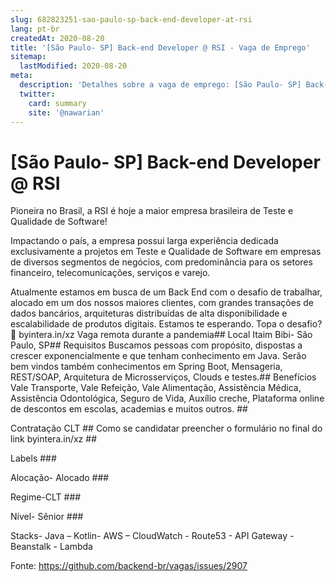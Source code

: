 ```yaml
---
slug: 682823251-sao-paulo-sp-back-end-developer-at-rsi
lang: pt-br
createdAt: 2020-08-20
title: '[São Paulo- SP] Back-end Developer @ RSI - Vaga de Emprego'
sitemap:
  lastModified: 2020-08-20
meta:
  description: 'Detalhes sobre a vaga de emprego: [São Paulo- SP] Back-end Developer @ RSI'
  twitter:
    card: summary
    site: '@nawarian'
---
```


# [São Paulo- SP] Back-end Developer @ RSI

Pioneira no Brasil, a RSI é hoje a maior empresa brasileira de Teste e Qualidade de Software!

Impactando o país, a empresa possui larga experiência dedicada exclusivamente a projetos em Teste e Qualidade de Software em empresas de diversos segmentos de negócios, com predominância para os setores financeiro, telecomunicações, serviços e varejo.

Atualmente estamos em busca de um Back End com o desafio de trabalhar, alocado em um dos nossos maiores clientes, com grandes transações de dados bancários, arquiteturas distribuídas de alta disponibilidade e escalabilidade de produtos digitais.
Estamos te esperando. Topa o desafio? 🙂 
byintera.in/xz
Vaga remota durante a pandemia##
Local Itaim Bibi- São Paulo, SP##
Requisitos Buscamos pessoas com propósito, dispostas a crescer exponencialmente e que tenham conhecimento em Java. Serão bem vindos também conhecimentos em Spring Boot, Mensageria, REST/SOAP, Arquitetura de Microsserviços, Clouds e testes.##
Benefícios Vale Transporte, Vale Refeição, Vale Alimentação, Assistência Médica, Assistência Odontológica, Seguro de Vida, Auxílio creche, Plataforma online de descontos em escolas, academias e muitos outros. ##

Contratação CLT ##
Como se candidatar preencher o formulário no final do link byintera.in/xz ##

Labels ###

Alocação- Alocado ###

Regime-CLT ###

Nível- Sênior ###

Stacks- Java – Kotlin- AWS – CloudWatch - Route53 - API Gateway - Beanstalk - Lambda




Fonte: https://github.com/backend-br/vagas/issues/2907